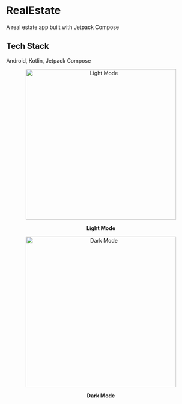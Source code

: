 # RealEstate

A real estate app built with Jetpack Compose



## Tech Stack

Android, Kotlin, Jetpack Compose


<div>
    <div align="center">
        <img src="https://drive.google.com/file/d/1A08EvjrCmumJDj2-RFpLWr7tSm5uO8dw/view?usp=drive_link" alt="Light Mode" width="400"/>
        <p><strong>Light Mode</strong></p>
    </div>
    <div align="center">
        <img src="https://drive.google.com/file/d/17VFcRLvnO82W4gEJ6X2E2grYTLHRcZ9P/view?usp=drive_link" alt="Dark Mode" width="400"/>
        <p><strong>Dark Mode</strong></p>
    </div>
</div>

